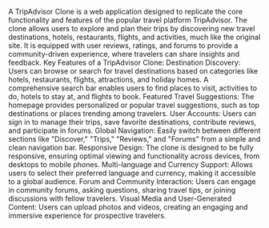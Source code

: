 A TripAdvisor Clone is a web application designed to replicate the core functionality and features of the popular travel platform TripAdvisor. The clone allows users to explore and plan their trips by discovering new travel destinations, hotels, restaurants, flights, and activities, much like the original site. It is equipped with user reviews, ratings, and forums to provide a community-driven experience, where travelers can share insights and feedback.
Key Features of a TripAdvisor Clone:
Destination Discovery:
Users can browse or search for travel destinations based on categories like hotels, restaurants, flights, attractions, and holiday homes.
A comprehensive search bar enables users to find places to visit, activities to do, hotels to stay at, and flights to book.
Featured Travel Suggestions:
The homepage provides personalized or popular travel suggestions, such as top destinations or places trending among travelers.
User Accounts:
Users can sign in to manage their trips, save favorite destinations, contribute reviews, and participate in forums.
Global Navigation:
Easily switch between different sections like "Discover," "Trips," "Reviews," and "Forums" from a simple and clean navigation bar.
Responsive Design:
The clone is designed to be fully responsive, ensuring optimal viewing and functionality across devices, from desktops to mobile phones.
Multi-language and Currency Support:
Allows users to select their preferred language and currency, making it accessible to a global audience.
Forum and Community Interaction:
Users can engage in community forums, asking questions, sharing travel tips, or joining discussions with fellow travelers.
Visual Media and User-Generated Content:
Users can upload photos and videos, creating an engaging and immersive experience for prospective travelers.
 
 
